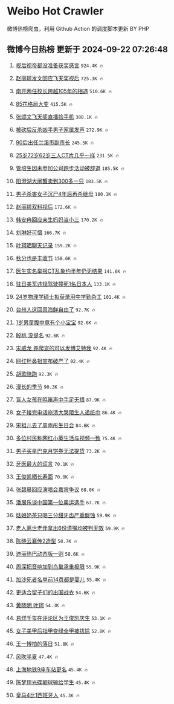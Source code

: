 # Weibo Hot Crawler 



微博热榜爬虫，利用 Github Action 的调度脚本更新 BY PHP 


## 微博今日热榜 更新于 2024-09-22 07:26:48 
1. [视后视帝都没准备获奖感言](https://s.weibo.com/weibo?q=%23%E8%A7%86%E5%90%8E%E8%A7%86%E5%B8%9D%E9%83%BD%E6%B2%A1%E5%87%86%E5%A4%87%E8%8E%B7%E5%A5%96%E6%84%9F%E8%A8%80%23&t=31&band_rank=1&Refer=top) `924.4K 🔥` 

1. [赵丽颖发文回应飞天奖视后](https://s.weibo.com/weibo?q=%23%E8%B5%B5%E4%B8%BD%E9%A2%96%E5%8F%91%E6%96%87%E5%9B%9E%E5%BA%94%E9%A3%9E%E5%A4%A9%E5%A5%96%E8%A7%86%E5%90%8E%23&t=31&band_rank=2&Refer=top) `725.3K 🔥` 

1. [南开两任校长跨越105年的相遇](https://s.weibo.com/weibo?q=%23%E5%8D%97%E5%BC%80%E4%B8%A4%E4%BB%BB%E6%A0%A1%E9%95%BF%E8%B7%A8%E8%B6%8A105%E5%B9%B4%E7%9A%84%E7%9B%B8%E9%81%87%23&t=31&band_rank=3&Refer=top) `510.6K 🔥` 

1. [85花格局大变](https://s.weibo.com/weibo?q=%2385%E8%8A%B1%E6%A0%BC%E5%B1%80%E5%A4%A7%E5%8F%98%23&t=31&band_rank=4&Refer=top) `415.5K 🔥` 

1. [张颂文飞天奖直播捡手机](https://s.weibo.com/weibo?q=%23%E5%BC%A0%E9%A2%82%E6%96%87%E9%A3%9E%E5%A4%A9%E5%A5%96%E7%9B%B4%E6%92%AD%E6%8D%A1%E6%89%8B%E6%9C%BA%23&t=31&band_rank=5&Refer=top) `388.1K 🔥` 

1. [被砍后反杀凶手男子家属发声](https://s.weibo.com/weibo?q=%23%E8%A2%AB%E7%A0%8D%E5%90%8E%E5%8F%8D%E6%9D%80%E5%87%B6%E6%89%8B%E7%94%B7%E5%AD%90%E5%AE%B6%E5%B1%9E%E5%8F%91%E5%A3%B0%23&t=31&band_rank=6&Refer=top) `272.9K 🔥` 

1. [90后出任兰溪市副市长](https://s.weibo.com/weibo?q=%2390%E5%90%8E%E5%87%BA%E4%BB%BB%E5%85%B0%E6%BA%AA%E5%B8%82%E5%89%AF%E5%B8%82%E9%95%BF%23&t=31&band_rank=7&Refer=top) `245.5K 🔥` 

1. [25岁72岁62岁三人CT片几乎一样](https://s.weibo.com/weibo?q=%2325%E5%B2%8172%E5%B2%8162%E5%B2%81%E4%B8%89%E4%BA%BACT%E7%89%87%E5%87%A0%E4%B9%8E%E4%B8%80%E6%A0%B7%23&t=31&band_rank=8&Refer=top) `231.5K 🔥` 

1. [管培生因未参加公司跑步活动被辞退](https://s.weibo.com/weibo?q=%23%E7%AE%A1%E5%9F%B9%E7%94%9F%E5%9B%A0%E6%9C%AA%E5%8F%82%E5%8A%A0%E5%85%AC%E5%8F%B8%E8%B7%91%E6%AD%A5%E6%B4%BB%E5%8A%A8%E8%A2%AB%E8%BE%9E%E9%80%80%23&t=31&band_rank=9&Refer=top) `185.5K 🔥` 

1. [阳澄湖大闸蟹卖到300多一只](https://s.weibo.com/weibo?q=%23%E9%98%B3%E6%BE%84%E6%B9%96%E5%A4%A7%E9%97%B8%E8%9F%B9%E5%8D%96%E5%88%B0300%E5%A4%9A%E4%B8%80%E5%8F%AA%23&t=31&band_rank=10&Refer=top) `183.5K 🔥` 

1. [男子杀害女子沉尸4年后再杀继母](https://s.weibo.com/weibo?q=%23%E7%94%B7%E5%AD%90%E6%9D%80%E5%AE%B3%E5%A5%B3%E5%AD%90%E6%B2%89%E5%B0%B84%E5%B9%B4%E5%90%8E%E5%86%8D%E6%9D%80%E7%BB%A7%E6%AF%8D%23&t=31&band_rank=11&Refer=top) `180.1K 🔥` 

1. [赵丽颖双料视后](https://s.weibo.com/weibo?q=%23%E8%B5%B5%E4%B8%BD%E9%A2%96%E5%8F%8C%E6%96%99%E8%A7%86%E5%90%8E%23&t=31&band_rank=12&Refer=top) `172.6K 🔥` 

1. [韩安冉回应亲生妈妈当小三](https://s.weibo.com/weibo?q=%23%E9%9F%A9%E5%AE%89%E5%86%89%E5%9B%9E%E5%BA%94%E4%BA%B2%E7%94%9F%E5%A6%88%E5%A6%88%E5%BD%93%E5%B0%8F%E4%B8%89%23&t=31&band_rank=13&Refer=top) `170.2K 🔥` 

1. [刘琳好可惜](https://s.weibo.com/weibo?q=%E5%88%98%E7%90%B3%E5%A5%BD%E5%8F%AF%E6%83%9C&t=31&band_rank=14&Refer=top) `166.7K 🔥` 

1. [叶珂晒聊天记录](https://s.weibo.com/weibo?q=%23%E5%8F%B6%E7%8F%82%E6%99%92%E8%81%8A%E5%A4%A9%E8%AE%B0%E5%BD%95%23&t=31&band_rank=15&Refer=top) `159.2K 🔥` 

1. [秋分也是丰收节](https://s.weibo.com/weibo?q=%23%E7%A7%8B%E5%88%86%E4%B9%9F%E6%98%AF%E4%B8%B0%E6%94%B6%E8%8A%82%23&t=31&band_rank=16&Refer=top) `158.6K 🔥` 

1. [医生实名举报CT乱象约半年仍无结果](https://s.weibo.com/weibo?q=%23%E5%8C%BB%E7%94%9F%E5%AE%9E%E5%90%8D%E4%B8%BE%E6%8A%A5CT%E4%B9%B1%E8%B1%A1%E7%BA%A6%E5%8D%8A%E5%B9%B4%E4%BB%8D%E6%97%A0%E7%BB%93%E6%9E%9C%23&t=31&band_rank=17&Refer=top) `141.6K 🔥` 

1. [驻日美军违规驾驶撞死1名日本人](https://s.weibo.com/weibo?q=%23%E9%A9%BB%E6%97%A5%E7%BE%8E%E5%86%9B%E8%BF%9D%E8%A7%84%E9%A9%BE%E9%A9%B6%E6%92%9E%E6%AD%BB1%E5%90%8D%E6%97%A5%E6%9C%AC%E4%BA%BA%23&t=31&band_rank=18&Refer=top) `133.1K 🔥` 

1. [24岁物理学硕士拟获录用中学勤杂工](https://s.weibo.com/weibo?q=%2324%E5%B2%81%E7%89%A9%E7%90%86%E5%AD%A6%E7%A1%95%E5%A3%AB%E6%8B%9F%E8%8E%B7%E5%BD%95%E7%94%A8%E4%B8%AD%E5%AD%A6%E5%8B%A4%E6%9D%82%E5%B7%A5%23&t=31&band_rank=19&Refer=top) `101.4K 🔥` 

1. [台州人这回真海鲜自由了](https://s.weibo.com/weibo?q=%23%E5%8F%B0%E5%B7%9E%E4%BA%BA%E8%BF%99%E5%9B%9E%E7%9C%9F%E6%B5%B7%E9%B2%9C%E8%87%AA%E7%94%B1%E4%BA%86%23&t=31&band_rank=20&Refer=top) `92.7K 🔥` 

1. [1岁男童腹中竟有个小宝宝](https://s.weibo.com/weibo?q=%231%E5%B2%81%E7%94%B7%E7%AB%A5%E8%85%B9%E4%B8%AD%E7%AB%9F%E6%9C%89%E4%B8%AA%E5%B0%8F%E5%AE%9D%E5%AE%9D%23&t=31&band_rank=21&Refer=top) `92.6K 🔥` 

1. [殷桃 没提名](https://s.weibo.com/weibo?q=%E6%AE%B7%E6%A1%83%20%E6%B2%A1%E6%8F%90%E5%90%8D&t=31&band_rank=22&Refer=top) `92.6K 🔥` 

1. [宋威龙 养爬宠的可以发博艾特我](https://s.weibo.com/weibo?q=%E5%AE%8B%E5%A8%81%E9%BE%99%20%E5%85%BB%E7%88%AC%E5%AE%A0%E7%9A%84%E5%8F%AF%E4%BB%A5%E5%8F%91%E5%8D%9A%E8%89%BE%E7%89%B9%E6%88%91&t=31&band_rank=23&Refer=top) `92.4K 🔥` 

1. [网红杯鼻祖宣布破产了](https://s.weibo.com/weibo?q=%23%E7%BD%91%E7%BA%A2%E6%9D%AF%E9%BC%BB%E7%A5%96%E5%AE%A3%E5%B8%83%E7%A0%B4%E4%BA%A7%E4%BA%86%23&t=31&band_rank=24&Refer=top) `92.4K 🔥` 

1. [胡歌陪跑](https://s.weibo.com/weibo?q=%E8%83%A1%E6%AD%8C%E9%99%AA%E8%B7%91&t=31&band_rank=25&Refer=top) `92.3K 🔥` 

1. [漫长的季节](https://s.weibo.com/weibo?q=%E6%BC%AB%E9%95%BF%E7%9A%84%E5%AD%A3%E8%8A%82&t=31&band_rank=26&Refer=top) `90.3K 🔥` 

1. [盲人女孩在鸣笛声中手足无措](https://s.weibo.com/weibo?q=%23%E7%9B%B2%E4%BA%BA%E5%A5%B3%E5%AD%A9%E5%9C%A8%E9%B8%A3%E7%AC%9B%E5%A3%B0%E4%B8%AD%E6%89%8B%E8%B6%B3%E6%97%A0%E6%8E%AA%23&t=31&band_rank=27&Refer=top) `87.9K 🔥` 

1. [女子接完电话崩溃大哭陌生人递纸巾](https://s.weibo.com/weibo?q=%23%E5%A5%B3%E5%AD%90%E6%8E%A5%E5%AE%8C%E7%94%B5%E8%AF%9D%E5%B4%A9%E6%BA%83%E5%A4%A7%E5%93%AD%E9%99%8C%E7%94%9F%E4%BA%BA%E9%80%92%E7%BA%B8%E5%B7%BE%23&t=31&band_rank=28&Refer=top) `86.4K 🔥` 

1. [宋祖儿去了周雨彤生日会](https://s.weibo.com/weibo?q=%23%E5%AE%8B%E7%A5%96%E5%84%BF%E5%8E%BB%E4%BA%86%E5%91%A8%E9%9B%A8%E5%BD%A4%E7%94%9F%E6%97%A5%E4%BC%9A%23&t=31&band_rank=29&Refer=top) `84.6K 🔥` 

1. [多位村民称网红小英生活与视频一致](https://s.weibo.com/weibo?q=%23%E5%A4%9A%E4%BD%8D%E6%9D%91%E6%B0%91%E7%A7%B0%E7%BD%91%E7%BA%A2%E5%B0%8F%E8%8B%B1%E7%94%9F%E6%B4%BB%E4%B8%8E%E8%A7%86%E9%A2%91%E4%B8%80%E8%87%B4%23&t=31&band_rank=30&Refer=top) `75.4K 🔥` 

1. [男子买星巴克月饼券无法提货](https://s.weibo.com/weibo?q=%23%E7%94%B7%E5%AD%90%E4%B9%B0%E6%98%9F%E5%B7%B4%E5%85%8B%E6%9C%88%E9%A5%BC%E5%88%B8%E6%97%A0%E6%B3%95%E6%8F%90%E8%B4%A7%23&t=31&band_rank=31&Refer=top) `73.2K 🔥` 

1. [牙医最大的谎言](https://s.weibo.com/weibo?q=%E7%89%99%E5%8C%BB%E6%9C%80%E5%A4%A7%E7%9A%84%E8%B0%8E%E8%A8%80&t=31&band_rank=32&Refer=top) `70.1K 🔥` 

1. [王俊凯晒长寿面](https://s.weibo.com/weibo?q=%23%E7%8E%8B%E4%BF%8A%E5%87%AF%E6%99%92%E9%95%BF%E5%AF%BF%E9%9D%A2%23&t=31&band_rank=33&Refer=top) `70.0K 🔥` 

1. [张碧晨回应演唱会嘉宾争议](https://s.weibo.com/weibo?q=%23%E5%BC%A0%E7%A2%A7%E6%99%A8%E5%9B%9E%E5%BA%94%E6%BC%94%E5%94%B1%E4%BC%9A%E5%98%89%E5%AE%BE%E4%BA%89%E8%AE%AE%23&t=31&band_rank=34&Refer=top) `68.0K 🔥` 

1. [潘展乐谈中国第一位奥运选手](https://s.weibo.com/weibo?q=%23%E6%BD%98%E5%B1%95%E4%B9%90%E8%B0%88%E4%B8%AD%E5%9B%BD%E7%AC%AC%E4%B8%80%E4%BD%8D%E5%A5%A5%E8%BF%90%E9%80%89%E6%89%8B%23&t=31&band_rank=35&Refer=top) `67.7K 🔥` 

1. [姑娘奶茶只喝三分甜牙齿严重酸蚀](https://s.weibo.com/weibo?q=%23%E5%A7%91%E5%A8%98%E5%A5%B6%E8%8C%B6%E5%8F%AA%E5%96%9D%E4%B8%89%E5%88%86%E7%94%9C%E7%89%99%E9%BD%BF%E4%B8%A5%E9%87%8D%E9%85%B8%E8%9A%80%23&t=31&band_rank=36&Refer=top) `59.9K 🔥` 

1. [老人离世老伴拿出6份遗嘱均被判无效](https://s.weibo.com/weibo?q=%23%E8%80%81%E4%BA%BA%E7%A6%BB%E4%B8%96%E8%80%81%E4%BC%B4%E6%8B%BF%E5%87%BA6%E4%BB%BD%E9%81%97%E5%98%B1%E5%9D%87%E8%A2%AB%E5%88%A4%E6%97%A0%E6%95%88%23&t=31&band_rank=37&Refer=top) `59.9K 🔥` 

1. [陈晓云襄传2造型](https://s.weibo.com/weibo?q=%E9%99%88%E6%99%93%E4%BA%91%E8%A5%84%E4%BC%A02%E9%80%A0%E5%9E%8B&t=31&band_rank=38&Refer=top) `58.7K 🔥` 

1. [迪丽热巴动态版一则](https://s.weibo.com/weibo?q=%23%E8%BF%AA%E4%B8%BD%E7%83%AD%E5%B7%B4%E5%8A%A8%E6%80%81%E7%89%88%E4%B8%80%E5%88%99%23&t=31&band_rank=39&Refer=top) `58.6K 🔥` 

1. [周深把音响加到鸟巢承重极限](https://s.weibo.com/weibo?q=%23%E5%91%A8%E6%B7%B1%E6%8A%8A%E9%9F%B3%E5%93%8D%E5%8A%A0%E5%88%B0%E9%B8%9F%E5%B7%A2%E6%89%BF%E9%87%8D%E6%9E%81%E9%99%90%23&t=31&band_rank=40&Refer=top) `55.9K 🔥` 

1. [加沙死者名单前14页都是婴儿](https://s.weibo.com/weibo?q=%23%E5%8A%A0%E6%B2%99%E6%AD%BB%E8%80%85%E5%90%8D%E5%8D%95%E5%89%8D14%E9%A1%B5%E9%83%BD%E6%98%AF%E5%A9%B4%E5%84%BF%23&t=31&band_rank=41&Refer=top) `55.4K 🔥` 

1. [更适合留子们的出国战衣](https://s.weibo.com/weibo?q=%E6%9B%B4%E9%80%82%E5%90%88%E7%95%99%E5%AD%90%E4%BB%AC%E7%9A%84%E5%87%BA%E5%9B%BD%E6%88%98%E8%A1%A3&t=31&band_rank=42&Refer=top) `54.6K 🔥` 

1. [黄晓明 叶珂](https://s.weibo.com/weibo?q=%E9%BB%84%E6%99%93%E6%98%8E%20%E5%8F%B6%E7%8F%82&t=31&band_rank=43&Refer=top) `54.3K 🔥` 

1. [易烊千玺在评论区为王俊凯庆生](https://s.weibo.com/weibo?q=%23%E6%98%93%E7%83%8A%E5%8D%83%E7%8E%BA%E5%9C%A8%E8%AF%84%E8%AE%BA%E5%8C%BA%E4%B8%BA%E7%8E%8B%E4%BF%8A%E5%87%AF%E5%BA%86%E7%94%9F%23&t=31&band_rank=44&Refer=top) `53.1K 🔥` 

1. [女子美甲后指甲变绿全甲被拔除](https://s.weibo.com/weibo?q=%23%E5%A5%B3%E5%AD%90%E7%BE%8E%E7%94%B2%E5%90%8E%E6%8C%87%E7%94%B2%E5%8F%98%E7%BB%BF%E5%85%A8%E7%94%B2%E8%A2%AB%E6%8B%94%E9%99%A4%23&t=31&band_rank=45&Refer=top) `52.8K 🔥` 

1. [王一博拍的落日](https://s.weibo.com/weibo?q=%23%E7%8E%8B%E4%B8%80%E5%8D%9A%E6%8B%8D%E7%9A%84%E8%90%BD%E6%97%A5%23&t=31&band_rank=46&Refer=top) `51.8K 🔥` 

1. [风吹半夏](https://s.weibo.com/weibo?q=%E9%A3%8E%E5%90%B9%E5%8D%8A%E5%A4%8F&t=31&band_rank=47&Refer=top) `47.4K 🔥` 

1. [上海地铁9座车站更名](https://s.weibo.com/weibo?q=%23%E4%B8%8A%E6%B5%B7%E5%9C%B0%E9%93%819%E5%BA%A7%E8%BD%A6%E7%AB%99%E6%9B%B4%E5%90%8D%23&t=31&band_rank=48&Refer=top) `45.4K 🔥` 

1. [陈梦用光碟颠球输给学生](https://s.weibo.com/weibo?q=%23%E9%99%88%E6%A2%A6%E7%94%A8%E5%85%89%E7%A2%9F%E9%A2%A0%E7%90%83%E8%BE%93%E7%BB%99%E5%AD%A6%E7%94%9F%23&t=31&band_rank=49&Refer=top) `45.4K 🔥` 

1. [皇马4比1西班牙人](https://s.weibo.com/weibo?q=%23%E7%9A%87%E9%A9%AC4%E6%AF%941%E8%A5%BF%E7%8F%AD%E7%89%99%E4%BA%BA%23&t=31&band_rank=50&Refer=top) `45.3K 🔥` 

